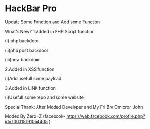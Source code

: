 # HackBar Pro

Update Some Fnnction and Add some Function 

What's New? 
1.Added in  PHP Script function

  (i) php backdoor 
  
  (ii)php post backdoor 
  
  (iii)new backdoor
  
2.Added in XSS function 

  (i)Add usefull some payload 
  
3.Added in LINK function

  (i)Usefull some repo and some website
  
Special Thank: After Moded Developer and My Fri Bro Omicron John


Moded By Zero -Z (facebook- https://web.facebook.com/profile.php?id=100015191054405 )
